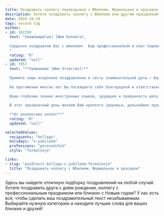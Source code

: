 ```yaml
---
title: Поздравить коллегу переводчика с Юбилеем. Формальное и красивое
description: Хотите поздравить коллегу с Юбилеем или другим праздником? Наш ИИ создаст незабываемое поздравление, а вы обязательно выделитесь среди других.  
date: 2024-10-24
tags: second tag
wishes:
- id: 102350
  text: "Уважаемый(ая) [Имя Коллеги],
  
  Сердечно поздравляю Вас с юбилеем!  Ваш профессионализм и опыт переводчика всегда вызывали у нас восхищение. Желаю Вам крепкого здоровья, неиссякаемого вдохновения, новых профессиональных успехов и всего самого доброго в жизни!
  "
  rating: "0"
  updated: "null"
- id: 7857
  text: "**Уважаемая [Имя Отчество]!**
  
  Примите наши искренние поздравления в честь знаменательной даты — Вашего юбилея!
  
  На протяжении многих лет Вы посвящаете себя благородной и ответственной профессии переводчика. С Вашим мастерством нам удается преодолевать языковые барьеры и налаживать взаимопонимание между людьми из разных культур.
  
  Ваши глубокие знания иностранных языков, эрудиция и преданность делу вызывают глубокое уважение коллег и партнеров. Благодаря Вашей работе текст оживает, приобретает новые смыслы и помогает нам расширять наши горизонты.
  
  В этот праздничный день желаем Вам крепкого здоровья, дальнейших профессиональных успехов и неиссякаемого вдохновения. Пусть Ваши годы будут наполнены радостью, миром и благополучием.
  
  **От коллектива коллег**"
  rating: "0"
  updated: "null"

selectedValues:
  recipients: "kollegu"
  holidays: "s-yubileem"
  professions: "perevodchik"
  style: "formalnoje"

links:
- slug: "pozdravit-kollegu-s-yubileem-formalnoje"
  title: "Поздравить коллегу с Юбилеем. Формальное и красивое"
---
```


Здесь вы найдете отличную подборку поздравлений на любой случай.
Хотите поздравить друга с днём рождения, коллегу с профессиональным праздником или близких с Новым годом? У нас есть всё, чтобы сделать ваш поздравительный текст незабываемым. Выбирайте нужную категорию и находите лучшие слова для ваших близких и друзей!
